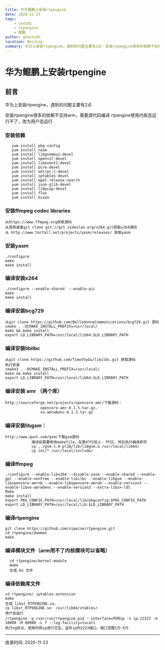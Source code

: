 ```yaml
---
title: 华为鲲鹏上安装rtpengine
date: 2020-11-23
tags:
    - CentOS
    - rtpengine
    - 鲲鹏
author: ghostxbh
location: BeiJing
summary: 华为上安装rtpengine，遇到的问题主要有2点：安装rtpengine很多的依赖不支持arm，需要源代码编译；rtpengine使用内核态运行不了，改为用户态运行
---
```

# 华为鲲鹏上安装rtpengine
## 前言
华为上安装rtpengine，遇到的问题主要有2点

安装rtpengine很多的依赖不支持arm，需要源代码编译
rtpengine使用内核态运行不了，改为用户态运行

### 安装依赖
```shell script
   yum install pkg-config
   yum install nasm
   yum install libgnomeui-devel
   yum install openssl-devel
   yum install libevent2-devel
   yum install pcre-devel
   yum install xmlrpc-c-devel
   yum install iptables-devel
   yum install epel-release.noarch
   yum install json-glib-devel
   yum install libpcap-devel
   yum install flex
   yum install bison
```
   

### 安装ffmpeg codec libraries
```
从https://www.ffmpeg.org获取源码
从官网或者git clone git://git.videolan.org/x264.git获取x264源码
从 http://www.tortall.net/projects/yasm/releases/ 获取yasm
```

### 安装yasm
```
./configure 
make
make install
```

### 编译安装x264
```
./configure --enable-shared  --enable-pic
make
make install
```

### 编译安装bcg729
```
从git clone https://github.com/BelledonneCommunications/bcg729.git 源码
cmake . -DCMAKE_INSTALL_PREFIX=/usr/local/
make && make install 
export LD_LIBRARY_PATH=/usr/local/lib64:$LD_LIBRARY_PATH
```

### 编译安装libilbc
```
从git clone https://github.com/TimothyGu/libilbc.git 获取源码
执行安装
cmake3 . -DCMAKE_INSTALL_PREFIX=/usr/local/
make && make install 
export LD_LIBRARY_PATH=/usr/local/lib64:$LD_LIBRARY_PATH
```

### 编译安装 amr （两个库）
```
http://sourceforge.net/projects/opencore-amr/下载源码：
				opencore-amr-0.1.5.tar.gz，
				vo-amrwbenc-0.1.3.tar.gz
```
				
### 编译安装libgsm：
```
http://www.quut.com/gsm/下载gsm源码
			编译前需要修改makefile，在第47行加上- fPIC，然后执行编译即可
			cp ../gsm-1.0-pl18/lib/libgsm.a /usr/local/lib64/
			cp inc/* /usr/local/include/
```

### 编译ffmpeg
```
./configure --enable-libx264 --disable-yasm --enable-shared --enable-gpl --enable-nonfree --enable-libilbc --enable-libgsm --enable-libopencore-amrnb --enable-libopencore-amrwb --enable-version3 --enable-libvo-amrwbenc --enable-version3 --extra-libs=-ldl
Make
make install
export PKG_CONFIG_PATH=/usr/local/lib/pkgconfig:$PKG_CONFIG_PATH
export LD_LIBRARY_PATH=/usr/local/lib:$LD_LIBRARY_PATH
```

### 编译rtpengine
```
git clone https://github.com/sipwise/rtpengine.git 
cd rtpengine/daemon
make
```

### 编译模块文件（arm用不了内核模块可以省略）
```
  cd rtpengine/kernel-module
  make 
  生成.ko 文件
```

### 编译依赖库文件
```
cd rtpengine/ iptables-extension
make
生成 libxt_RTPENGINE.so，
cp libxt_RTPENGINE.so  /usr/lib64/xtables/ 
用户态运行
/rtpengine -p /var/run/rtpengine.pid --interface=内网ip -n ip:22223 -m 10000 -M 60000 -L 7 --log-facility=local1
执行ng协议，使用内网ip进行交互，监听ip的2223端口，端口范围1万-6万
```

---
收录时间: 2020-11-23

<Vssue :title="$title" />
